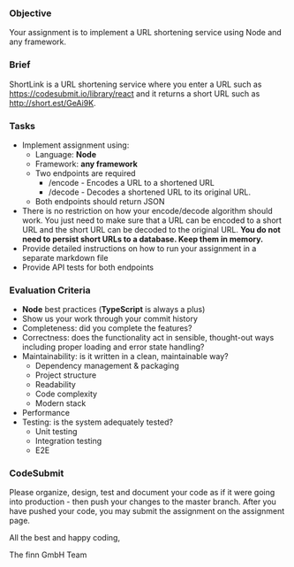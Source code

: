 ### Objective

Your assignment is to implement a URL shortening service using Node and any framework.

### Brief

ShortLink is a URL shortening service where you enter a URL such as https://codesubmit.io/library/react and it returns a short URL such as http://short.est/GeAi9K.

### Tasks

- Implement assignment using:
  - Language: **Node**
  - Framework: **any framework**
  - Two endpoints are required
    - /encode - Encodes a URL to a shortened URL
    - /decode - Decodes a shortened URL to its original URL.
  - Both endpoints should return JSON
- There is no restriction on how your encode/decode algorithm should work. You just need to make sure that a URL can be encoded to a short URL and the short URL can be decoded to the original URL. **You do not need to persist short URLs to a database. Keep them in memory.**
- Provide detailed instructions on how to run your assignment in a separate markdown file
- Provide API tests for both endpoints

### Evaluation Criteria

- **Node** best practices (**TypeScript** is always a plus)
- Show us your work through your commit history
- Completeness: did you complete the features?
- Correctness: does the functionality act in sensible, thought-out ways including proper loading and error state handling?
- Maintainability: is it written in a clean, maintainable way?
  - Dependency management & packaging
  - Project structure
  - Readability
  - Code complexity
  - Modern stack
- Performance
- Testing: is the system adequately tested?
  - Unit testing
  - Integration testing
  - E2E

### CodeSubmit

Please organize, design, test and document your code as if it were going into production - then push your changes to the master branch. 
After you have pushed your code, you may submit the assignment on the assignment page.

All the best and happy coding,

The finn GmbH Team
